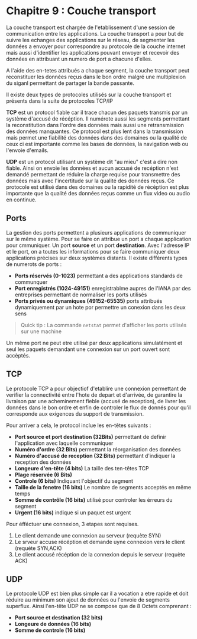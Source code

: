 # Chapitre 9 : Couche transport

La couche transport est chargée de l'etablissement d'une session de communication entre les applications. La couche transport a pour but de suivre les echanges des applications sur le réseau, de segmenter les données a envoyer pour correspondre au protocole de la couche internet mais aussi d'identifier les applications pouvant envoyer et recevoir des données en attribuant un numero de port a chacune d'elles.

A l'aide des en-tetes attribués a chaque segment, la couche transport peut reconstituer les données reçus dans le bon ordre malgré une multiplexion du siganl permettant de partager la bande passante.

Il existe deux types de protocoles utilisés sur la couche transport et présents dans la suite de protocoles TCP/IP

**TCP** est un protocol fiable car il trace chacun des paquets transmis par un système d'accusé de récéption. Il numérote aussi les segments permettant la reconstitution dans l'ordre des données mais aussi une retransmission des données manquantes. Ce protocol est plus lent dans la transmission mais permet une fiabilité des données dans des domaines ou la qualité de ceux ci est importante comme les bases de données, la navigation web ou l'envoie d'emails.

**UDP** est un protocol utilisant un système dit "au mieu" c'est a dire non fiable. Ainsi on envoie les données et aucun accusé de recéption n'est demandé permettant de réduire la charge requise pour transmettre des données mais avec l'incertitude sur la qualité des données reçus. Ce protocole est utilisé dans des domaines ou la rapidité de récéption est plus importante que la qualité des données reçus comme un flux video ou audio en continue.

## Ports

La gestion des ports permettent a plusieurs applications de communiquer sur le même système. Pour se faire on attribue un port a chaque application pour cmmuniquer. Un port **source** et un port **destination**. Avec l'adresse IP et le port, on a toutes les informations pour se faire communiquer deux applications précises sur deux systèmes distants. Il existe différents types de numerots de ports :

* **Ports réservés (0-1023)** permettant a des applications standards de communquer
* **Port enregistrés (1024-49151)** enregistrablme aupres de l'IANA par des entreprises permettant de normaliser les ports utilisés
* **Ports privés ou dynamiques (49152-65535)** ports attribués dynamiquement par un hote por permettre un conexion dans les deux sens

> Quick tip : La commande `netstat` permet d'afficher les ports utilisés sur une machine

Un même port ne peut etre utilisé par deux applications simulatément et seul les paquets demandant une connexion sur un port ouvert sont accèptés.

## TCP

Le protocole TCP a pour objectiof d'etablire une connexion permettant de verifier la connectivité entre l'hote de depart et d'arrivée, de garantire la livraison par une acheminement fieble (accusé de reception), de livrer les données dans le bon ordre et enfin de controler le flux de donnés pour qu'il corresponde aux exigences du support de transmission.

Pour arriver a cela, le protocol inclue les en-têtes suivants :

* **Port source et port destination (32Bits)** permettant de definir l'application avec laquelle communiquer
* **Numéro d'ordre (32 Bits)** permettant la réorganisation des données
* **Numéro d'accusé de reception (32 Bits)** permettant d'indiquer la reception des données
* **Longeure d'en-tête (4 bits)** La taille des ten-têtes TCP
* **Plage réservée (6 Bits)**
* **Controle (6 bits)** Indiquant l'objectif du segment
* **Taille de la fenetre (16 bits)** Le nombre de segments acceptés en même temps
* **Somme de contrôle (16 bits)** utilisé pour controler les érreurs du segment
* **Urgent (16 bits)** indique si un paquet est urgent

Pour éfféctuer une connexion, 3 etapes sont requises.

1. Le client demande une connexion au serveur (requète SYN)
2. Le srveur accuse récéption et demande uyne connexion vers le client (requète SYN,ACK)
3. Le client accusé récéption de la connexion depuis le serveur (requète ACK)

## UDP

Le protocole UDP est bien plus simple car il a vocation a etre rapide et doit réduire au minimum son ajout de données ou l'envoie de segments superflux. Ainsi l'en-tête UDP ne se compose que de 8 Octets comprenant :

* **Port source et destination (32 bits)**
* **Longeure de données (16 bits)**
* **Somme de controle (16 bits)**

